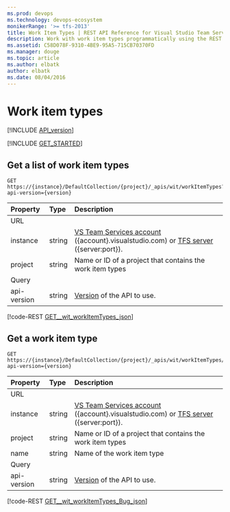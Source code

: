 ```yaml
---
ms.prod: devops
ms.technology: devops-ecosystem
monikerRange: '>= tfs-2013'
title: Work Item Types | REST API Reference for Visual Studio Team Services and Team Foundation Server
description: Work with work item types programmatically using the REST APIs for Visual Studio Team Services and Team Foundation Server. 
ms.assetid: C58D078F-9310-4BE9-95A5-715CB70370FD
ms.manager: douge
ms.topic: article
ms.author: elbatk
author: elbatk
ms.date: 08/04/2016
---
```


# Work item types
[!INCLUDE [API_version](../_data/version.md)]

[!INCLUDE [GET_STARTED](../_data/get-started.md)]

## Get a list of work item types
<a name="getalistofworkitemtypes" />

```no-highlight
GET https://{instance}/DefaultCollection/{project}/_apis/wit/workItemTypes?api-version={version}
```

| Property  	| Type 		| Description 
|:--------------|:----------|:---------------------------
| URL
| instance      | string    | [VS Team Services account](/azure/devops/integrate/get-started/rest/basics) ({account}.visualstudio.com) or [TFS server](/azure/devops/integrate/get-started/rest/basics) ({server:port}).
| project 		| string 	| Name or ID of a project that contains the work item types
| Query
| api-version   | string | [Version](../../concepts/rest-api-versioning.md) of the API to use.

[!code-REST [GET__wit_workItemTypes_json](./_data/workItemTypes/GET__wit_workItemTypes.json)]

## Get a work item type
<a name="getaworkitemtype" />

```no-highlight
GET https://{instance}/DefaultCollection/{project}/_apis/wit/workItemTypes/{name}?api-version={version}
```

| Property | Type   | Description |
|:---------|:-------|:---------------------------
| URL
| instance | string	| [VS Team Services account](/azure/devops/integrate/get-started/rest/basics) ({account}.visualstudio.com) or [TFS server](/azure/devops/integrate/get-started/rest/basics) ({server:port}).
| project  | string | Name or ID of a project that contains the work item types
| name 	   | string | Name of the work item type
| Query
| api-version | string | [Version](../../concepts/rest-api-versioning.md) of the API to use.

[!code-REST [GET__wit_workItemTypes_Bug_json](./_data/workItemTypes/GET__wit_workItemTypes_Bug.json)]
